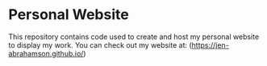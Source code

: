 # Personal Website
This repository contains code used to create and host my personal website to display my work.  You can check out my website at:
(https://jen-abrahamson.github.io/)
